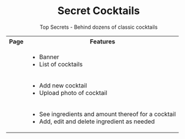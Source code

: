 <h1 align="center">Secret Cocktails</h1>

<p align="center">Top Secrets - Behind dozens of classic cocktails</p>

<table width="100%">
  <tr>
    <th>Page</th>
    <th>Features</th>
  </tr>
  <tr>
    <td><img src="https://res.cloudinary.com/dmadox5xe/image/upload/c_scale,w_500/v1547720709/Secret%20Cocktails/screencapture-secret-cocktails-herokuapp-2019-01-17-11_15_25.png" alt=""></td>
    <td>
      <ul>
        <li>Banner</li>
        <li>List of cocktails</li>
      </ul>
    </td>
  </tr>
  <tr>
    <td><img src="https://res.cloudinary.com/dmadox5xe/image/upload/c_scale,w_500/v1547722627/Secret%20Cocktails/screencapture-secret-cocktails-herokuapp-cocktails-new-2019-01-17-11_56_50.png" alt=""></td>
    <td>
      <ul>
        <li>Add new cocktail</li>
        <li>Upload photo of cocktail</li>
      </ul>
    </td>
  </tr>
  <tr>
    <td><img src="https://res.cloudinary.com/dmadox5xe/image/upload/c_scale,w_500/v1547720695/Secret%20Cocktails/screencapture-secret-cocktails-herokuapp-cocktails-1-2019-01-17-11_16_08.png" alt=""></td>
    <td>
      <ul>
        <li>See ingredients and amount thereof for a cocktail</li>
        <li>Add, edit and delete ingredient as needed</li>
      </ul>
    </td>
  </tr>
</table>

